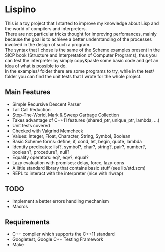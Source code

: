 Lispino
=======

This is a toy project that I started to improve my knowledge about Lisp and the world of compilers and interpreters.  
There are not particular tricks thought for improving perfomances,
mainly because the goal is to achieve a better understanding of the
processes involved in the design of such a program.  
The syntax that I chose is the same of the Scheme examples present in 
the SICP book (Structure and Interpretation of Computer Programs), thus
you can test the interpreter by simply copy&paste some basic code and 
get an idea of what is possible to do.  
In the examples/ folder there are some programs to try, while in the test/ folder you can find the unit tests that I wrote for the whole project.

Main Features
--------

+ Simple Recursive Descent Parser
+ Tail Call Reduction
+ Stop-The-World, Mark & Sweep Garbage Collection  
+ Takes advantage of C++11 features (shared_ptr, unique_ptr, lambda, ...)
+ Unit tests covered
+ Checked with Valgrind Memcheck
+ Values: Integer, Float, Character, String, Symbol, Boolean 
+ Basic Scheme forms: define, if, cond, let, begin, quote, lambda
+ Identity predicates: list?, symbol?, char?, string?, pair?, number?, boolean?, procedure?, null?
+ Equality operators: eq?, eqv?, equal?
+ Lazy evaluation with promises: delay, force, lazy-cons
+ A little standard library that contains basic stuff (see lib/std.scm)
+ REPL to interact with the interpreter (nice with rlwrap)

TODO
----

+ Implement a better errors handling mechanism
+ Macros

Requirements
------------

+ C++ compiler which supports the C++11 standard
+ Googletest, Google C++ Testing Framework
+ Make

